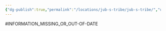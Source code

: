 ```yaml
---
{"dg-publish":true,"permalink":"/locations/jub-s-tribe/jub-s-tribe/","updated":"2025-06-11T21:44:48.481+01:00"}
---
```


#INFORMATION_MISSING_OR_OUT-OF-DATE 